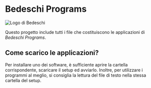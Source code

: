 # Bedeschi Programs
![Logo di Bedeschi](https://cargoconnexion.com/wp-content/uploads/2017/06/Bedeschi-logo-large.jpg)

Questo progetto include tutti i file che costituiscono le applicazioni di *Bedeschi Programs*.


## Come scarico le applicazioni? 
Per installare uno dei software, è sufficiente aprire la cartella corrispondente, scaricare il setup ed avviarlo. Inoltre, per utilizzare i programmi al meglio, si consiglia la lettura del file di testo nella stessa cartella del setup.
